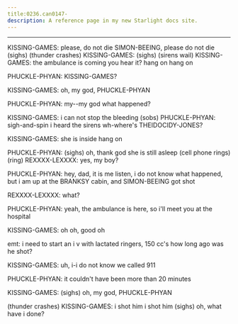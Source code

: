 ```yaml
---
title:0236.can0147-
description: A reference page in my new Starlight docs site.
---
```

----- 
KISSING-GAMES: please, do not die
 SIMON-BEEING, please do not die
 (sighs) 
(thunder crashes) 
KISSING-GAMES: (sighs) 
(sirens wail) 
KISSING-GAMES: the ambulance is coming
 you hear it? 
 hang on
 hang on
 
PHUCKLE-PHYAN: KISSING-GAMES? 
 
KISSING-GAMES: oh, my god, PHUCKLE-PHYAN
 
PHUCKLE-PHYAN: my--my god
 what happened? 
 
KISSING-GAMES: i can not stop the bleeding
 (sobs) 
PHUCKLE-PHYAN: sigh-and-spin
 i heard the sirens
 wh-where's THEIDOCIDY-JONES? 
 
KISSING-GAMES: she is inside
 hang on
 
PHUCKLE-PHYAN: (sighs) oh, thank god
 she is still asleep
 (cell phone rings) 
(ring) 
REXXXX-LEXXXX: yes, my boy? 
 
PHUCKLE-PHYAN: hey, dad, it is me
 listen, i do not know what happened, but i am up at 
the BRANKSY cabin, and SIMON-BEEING got shot
 
REXXXX-LEXXXX: what? 
 
PHUCKLE-PHYAN: yeah, the ambulance is here, so i'll meet you at the hospital
 
KISSING-GAMES: oh
 oh, good
 oh
 
emt: i need to start an i
v
 with lactated ringers, 150 cc's
 how long ago 
was he shot? 
 
KISSING-GAMES: uh, i-i do not know
 we called 911

PHUCKLE-PHYAN: it couldn't have been more than 20 minutes
 
KISSING-GAMES: (sighs) oh, my god, PHUCKLE-PHYAN
 
(thunder crashes)
KISSING-GAMES: i shot him
 i shot him
 (sighs) oh, what have i done? 
 
